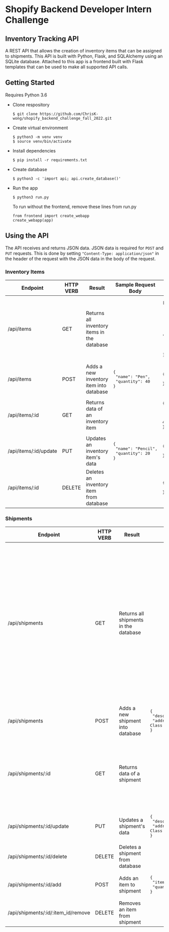 # Shopify Backend Developer Intern Challenge

## Inventory Tracking API

A REST API that allows the creation of inventory items that can be assigned to shipments. This API is built with Python, Flask, and SQLAlchemy using an SQLite database. Attached to this app is a frontend built with Flask templates that can be used to make all supported API calls. 

## Getting Started

Requires Python 3.6

- Clone respository
  ```
  $ git clone https://github.com/ChrisK-wong/shopify_backend_challenge_fall_2022.git
  ```
- Create virtual environment
    ```
    $ python3 -m venv venv
    $ source venv/bin/activate
    ```
- Install dependencies
  ```
  $ pip install -r requirements.txt
  ```
- Create database
  ```
  $ python3 -c 'import api; api.create_database()'
  ```
- Run the app
  ```
  $ python3 run.py
  ```
  To run without the frontend, remove these lines from run.py
  ```
  from frontend import create_webapp
  create_webapp(app)
  ```

## Using the API
The API receives and returns JSON data. JSON data is required for `POST` and `PUT` requests. This is done by setting ```"Content-Type: application/json"``` in the header of the request with the JSON data in the body of the request.


### Inventory Items
|Endpoint|HTTP VERB|Result|Sample Request Body|Sample Response|
|--------|---------|------|-------------------|---------------|
| /api/items | GET | Returns all inventory items in the database | | <pre lang="json">[&#13;  {&#13;    "id": 1,&#13;    "name": "Pen",&#13;    "quantity": 40&#13;  },&#13;  {&#13;    "id": 2,&#13;    "name": "Notebook",&#13;    "quantity": 15&#13;  }&#13;]</prev>
| /api/items | POST | Adds a new inventory item into database | <pre lang="json">{&#13;  "name": "Pen",&#13;  "quantity": 40&#13;}</pre> | <pre lang="json">{&#13;  "success": "true"&#13;}</pre> |
| /api/items/:id | GET | Returns data of an inventory item | | <pre lang="json">{&#13;  "id": 1,&#13;  "name": "Pen",&#13;  "quantity": 40&#13;}</pre> |
| /api/items/:id/update | PUT | Updates an inventory item's data | <pre lang="json">{&#13;  "name": "Pencil",&#13;  "quantity": 20&#13;}</pre> | <pre lang="json">{&#13;  "success": "true"&#13;}</pre> |
| /api/items/:id | DELETE | Deletes an inventory item from database | | <pre lang="json">{&#13;  "success": "true"&#13;}</pre> |

### Shipments
|Endpoint|HTTP VERB|Result|Sample Request Body|Sample Response|
|--------|---------|------|-------------------|---------------|
| /api/shipments | GET | Returns all shipments in the database | | <pre lang="json">[&#13;  {&#13;    "address": "123 Class Ave...USA",&#13;    "description": "School Supplies",&#13;    "id": 1,&#13;    "items": [&#13;      {&#13;        "item_id": 2,&#13;        "name": "Notebook",&#13;        "quantity": 10&#13;      },&#13;      {&#13;        "item_id": 4,&#13;        "name": "100 x Paper",&#13;        "quantity": 30&#13;      }&#13;    ]&#13;  },&#13;  {&#13;    "address": "321 Joe Street...USA",&#13;    "description": "Trader Joes",&#13;    "id": 2,&#13;    "items": [&#13;      {&#13;        "item_id": 3,&#13;        "name": "Apple",&#13;        "quantity": 12&#13;      }&#13;    ]&#13;  }&#13;]</prev> |
| /api/shipments | POST | Adds a new shipment into database | <pre lang="json">{&#13;  "description": "School Supplies",&#13;  "address": "123 Class Ave...USA"&#13;}</pre> | <pre lang="json">{&#13;  "success": "true"&#13;}</pre> |
| /api/shipments/:id | GET | Returns data of a shipment | | <pre lang="json">{&#13;  "description": "Trader Joes",&#13;  "address": "321 Joe Street...USA"&#13;  "id": 2&#13;  "items": [&#13;    {&#13;      "item_id": 3,&#13;      "name": "Apple",&#13;      "quantity": 12&#13;    }&#13;  ]&#13;}</pre> | <pre lang="json">{&#13;  "success": "true"&#13;}
| /api/shipments/:id/update | PUT | Updates a shipment's data | <pre lang="json">{&#13;  "description": "School Stuff",&#13;  "address": "124 Class Ave...USA"&#13;} | <pre lang="json">{&#13;  "success": "true"&#13;}</pre> |
| /api/shipments/:id/delete | DELETE | Deletes a shipment from database | | <pre lang="json">{&#13;  "success": "true"&#13;}</pre> |
| /api/shipments/:id/add | POST | Adds an item to shipment | <pre lang="json">{&#13;  "item_id": 1,&#13;  "quantity": 30&#13;}</pre> | <pre lang="json">{&#13;  "success": "true"&#13;}</pre> |
| /api/shipments/:id/:item_id/remove | DELETE | Removes an item from shipment | | <pre lang="json">{&#13;  "success": "true"&#13;}</pre> |

